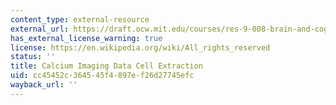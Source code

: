 ```yaml
---
content_type: external-resource
external_url: https://draft.ocw.mit.edu/courses/res-9-008-brain-and-cognitive-sciences-computational-tutorials/pages/17-calcium-imaging-data-cell-extraction/
has_external_license_warning: true
license: https://en.wikipedia.org/wiki/All_rights_reserved
status: ''
title: Calcium Imaging Data Cell Extraction
uid: cc45452c-3645-45f4-897e-f26d27745efc
wayback_url: ''
---
```

